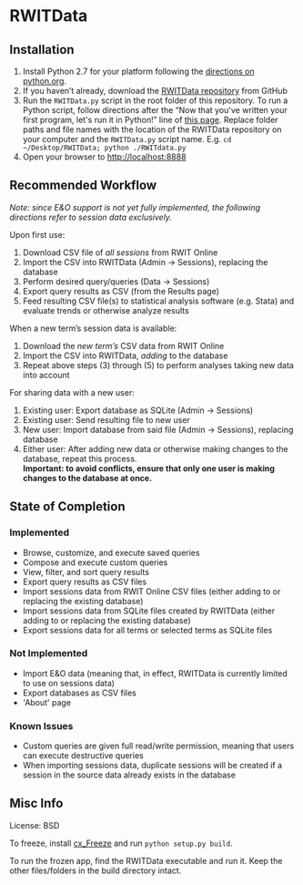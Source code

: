 # RWITData

## Installation

1. Install Python 2.7 for your platform following the [directions on python.org](https://www.python.org/downloads/).
2. If you haven’t already, download the [RWITData repository](https://github.com/ngreenstein/RWITData) from GitHub
3. Run the `RWITData.py` script in the root folder of this repository. To run a Python script, follow directions after the “Now that you've written your first program, let's run it in Python!” line of [this page](https://en.wikibooks.org/wiki/Python_Programming/Creating_Python_Programs). Replace folder paths and file names with the location of the RWITData repository on your computer and the `RWITData.py` script name. E.g. `cd ~/Desktop/RWITData; python ./RWITdata.py`
4. Open your browser to [http://localhost:8888](http://localhost:8888)

## Recommended Workflow

*Note: since E&O support is not yet fully implemented, the following directions refer to session data exclusively.*

Upon first use:

1. Download CSV file of *all sessions* from RWIT Online
2. Import the CSV into RWITData (Admin -> Sessions), replacing the database
3. Perform desired query/queries (Data -> Sessions)
4. Export query results as CSV (from the Results page)
5. Feed resulting CSV file(s) to statistical analysis software (e.g. Stata) and evaluate trends or otherwise analyze results

When a new term’s session data is available:

1. Download the *new term’s* CSV data from RWIT Online
2. Import the CSV into RWITData, *adding* to the database
3. Repeat above steps (3) through (5) to perform analyses taking new data into account

For sharing data with a new user:

1. Existing user: Export database as SQLite (Admin -> Sessions)
2. Existing user: Send resulting file to new user
3. New user: Import database from said file (Admin -> Sessions), replacing database
4. Either user: After adding new data or otherwise making changes to the database, repeat this process.  
**Important: to avoid conflicts, ensure that only one user is making changes to the database at once.**

## State of Completion

### Implemented

- Browse, customize, and execute saved queries
- Compose and execute custom queries
- View, filter, and sort query results
- Export query results as CSV files
- Import sessions data from RWIT Online CSV files (either adding to or replacing the existing database)
- Import sessions data from SQLite files created by RWITData (either adding to or replacing the existing database)
- Export sessions data for all terms or selected terms as SQLite files

### Not Implemented

- Import E&O data (meaning that, in effect, RWITData is currently limited to use on sessions data)
- Export databases as CSV files
- 'About' page

### Known Issues

- Custom queries are given full read/write permission, meaning that users can execute destructive queries
- When importing sessions data, duplicate sessions will be created if a session in the source data already exists in the database

## Misc Info

License: BSD

To freeze, install [cx_Freeze](https://anthony-tuininga.github.io/cx_Freeze/) and run `python setup.py build`.

To run the frozen app, find the RWITData executable and run it. Keep the other files/folders in the build directory intact.